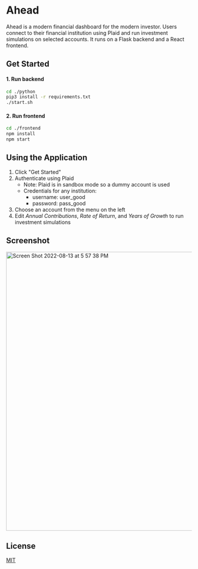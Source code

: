 # Ahead

Ahead is a modern financial dashboard for the modern investor. Users connect to their financial institution using Plaid and run investment simulations on selected accounts. It runs on a Flask backend and a React frontend.

## Get Started

#### 1. Run backend

```bash
cd ./python
pip3 install -r requirements.txt
./start.sh
```

#### 2. Run frontend

```bash
cd ./frontend
npm install
npm start
```

## Using the Application

1. Click "Get Started"
2. Authenticate using Plaid
   - Note: Plaid is in sandbox mode so a dummy account is used
   - Credentials for any institution:
     - username: user_good
     - password: pass_good
3. Choose an account from the menu on the left
4. Edit *Annual Contributions*, *Rate of Return*, and *Years of Growth* to run investment simulations

## Screenshot
<img width="756" alt="Screen Shot 2022-08-13 at 5 57 38 PM" src="https://user-images.githubusercontent.com/99924051/194441218-2ab2cf19-d640-4375-ae49-9481e067ec4d.png">

## License
[MIT](https://choosealicense.com/licenses/mit/)
